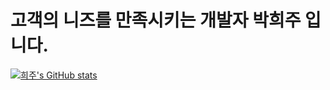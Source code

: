 # 고객의 니즈를 만족시키는 개발자 박희주 입니다. 

[![희주's GitHub stats](https://github-readme-stats.vercel.app/api?username=heejucherish)](https://github.com/anuraghazra/github-readme-stats)
